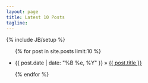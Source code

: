 ```yaml
---
layout: page
title: Latest 10 Posts 
tagline: 
---
```

{% include JB/setup %}

<ul class="posts">

  {% for post in site.posts limit:10 %}
  <li><span class="post_date">{{ post.date | date: "%B %e, %Y" }}</span> &raquo; <a href="{{ post.url }}">{{ post.title }}</a></li>

  {% endfor %}
</ul>



